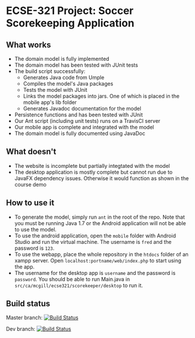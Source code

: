 # ECSE-321 Project: Soccer Scorekeeping Application

## What works
- The domain model is fully implemented
- The domain model has been tested with JUnit tests
- The build script successfully:
	- Generates Java code from Umple
	- Compiles the model's Java packages
	- Tests the model with JUnit
	- Links the model packages into jars. One of which is placed in the mobile app's lib folder
	- Generates Javadoc documentation for the model
- Persistence functions and has been tested with JUnit
- Our Ant script (including unit tests) runs on a TravisCI server
- Our mobile app is complete and integrated with the model
- The domain model is fully documented using JavaDoc

## What doesn't
- The website is incomplete but partially integtated with the model
- The desktop application is mostly complete but cannot run due to JavaFX dependency issues. Otherwise it would function as shown in the course demo

## How to use it
- To generate the model, simply run `ant` in the root of the repo. Note that you must be running Java 1.7 or the Android application will not be able to use the model.
- To use the android application, open the `mobile` folder with Android Studio and run the virtual machine. The username is `fred` and the password is `123`.
- To use the webapp, place the whole repository in the `htdocs` folder of an xampp server. Open `localhost:portname/web/index.php` to start using the app.
- The username for the desktop app is `username` and the password is `password`. You should be able to run Main.java in `src/ca/mcgill/ecse321/scorekeeper/desktop` to run it.

## Build status
Master branch: [![Build Status](https://travis-ci.com/Fall2015-ECSE321/team1.svg?token=LkpGPP4TCa9K83w7TLBE&branch=master)](https://travis-ci.com/Fall2015-ECSE321/team1)

Dev branch: [![Build Status](https://travis-ci.com/Fall2015-ECSE321/team1.svg?token=LkpGPP4TCa9K83w7TLBE&branch=dev)](https://travis-ci.com/Fall2015-ECSE321/team1)
